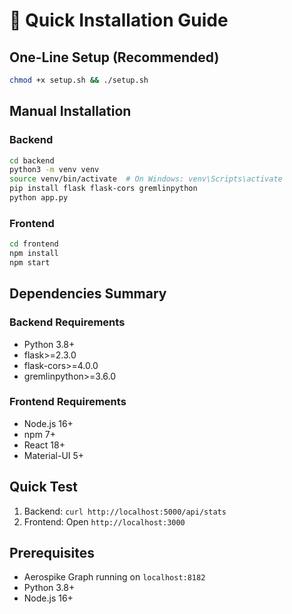# 🚀 Quick Installation Guide

## One-Line Setup (Recommended)
```bash
chmod +x setup.sh && ./setup.sh
```

## Manual Installation

### Backend
```bash
cd backend
python3 -m venv venv
source venv/bin/activate  # On Windows: venv\Scripts\activate
pip install flask flask-cors gremlinpython
python app.py
```

### Frontend
```bash
cd frontend
npm install
npm start
```

## Dependencies Summary

### Backend Requirements
- Python 3.8+
- flask>=2.3.0
- flask-cors>=4.0.0  
- gremlinpython>=3.6.0

### Frontend Requirements
- Node.js 16+
- npm 7+
- React 18+
- Material-UI 5+

## Quick Test
1. Backend: `curl http://localhost:5000/api/stats`
2. Frontend: Open `http://localhost:3000`

## Prerequisites
- Aerospike Graph running on `localhost:8182`
- Python 3.8+
- Node.js 16+ 